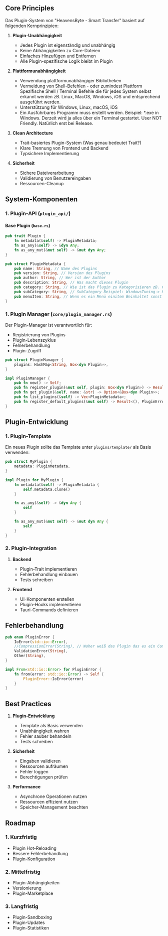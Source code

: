 ## Core Principles

Das Plugin-System von "HeavensByte - Smart Transfer" basiert auf folgenden Kernprinzipien:

1. **Plugin-Unabhängigkeit**

   - Jedes Plugin ist eigenständig und unabhängig
   - Keine Abhängigkeiten zu Core-Dateien
   - Einfaches Hinzufügen und Entfernen
   - Alle Plugin-spezifische Logik bleibt im Plugin

2. **Plattformunabhängigkeit**

   - Verwendung plattformunabhängiger Bibliotheken
   - Vermeidung von Shell-Befehlen - oder zumindest Plattform Spezifische Shell / Terminal Befehle die für jedes System selbst erkannt werden zB. Linux, MacOS, Windows, iOS und entsprechend ausgeführt werden.
   - Unterstützung für Windows, Linux, macOS, iOS
   - Ein Ausführbares Programm muss erstellt werden. Beispiel: \*.exe in Windows. Derzeit wird ja alles über ein Terminal gestartet. User NOT Friendly. Natürlich erst bei Release.

3. **Clean Architecture**

   - Trait-basiertes Plugin-System (Was genau bedeutet Trait?)
   - Klare Trennung von Frontend und Backend
   - Typsichere Implementierung

4. **Sicherheit**
   - Sichere Dateiverarbeitung
   - Validierung von Benutzereingaben
   - Ressourcen-Cleanup

## System-Komponenten

### 1. Plugin-API (`plugin_api/`)

#### Base Plugin (`base.rs`)

```rust
pub trait Plugin {
    fn metadata(&self) -> PluginMetadata;
    fn as_any(&self) -> &dyn Any;
    fn as_any_mut(&mut self) -> &mut dyn Any;
}

pub struct PluginMetadata {
    pub name: String, // Name des Plugins
    pub version: String, // Version des Plugins
    pub author: String, // Wer ist der Author
    pub description: String, // Was macht dieses Plugin
    pub category: String, // Wie ist das Plugin zu Kategorisieren zB. Chat, Pack Programm, Core Plugin, Transfer usw.
    pub subCategory: String, // SubCategory Beispiel: WindowsTuning-> Registry
    pub menuItem: String, // Wenn es ein Menü einitem Beinhaltet sonst Leer
}
```

### 1. Plugin Manager (`core/plugin_manager.rs`)

Der Plugin-Manager ist verantwortlich für:

- Registrierung von Plugins
- Plugin-Lebenszyklus
- Fehlerbehandlung
- Plugin-Zugriff

```rust
pub struct PluginManager {
    plugins: HashMap<String, Box<dyn Plugin>>,
}

impl PluginManager {
    pub fn new() -> Self;
    pub fn register_plugin(&mut self, plugin: Box<dyn Plugin>) -> Result<(), PluginError>;
    pub fn get_plugin(&self, name: &str) -> Option<&Box<dyn Plugin>>;
    pub fn list_plugins(&self) -> Vec<PluginMetadata>;
    pub fn register_default_plugins(&mut self) -> Result<(), PluginError>;
}
```

## Plugin-Entwicklung

### 1. Plugin-Template

Ein neues Plugin sollte das Template unter `plugins/template/` als Basis verwenden:

```rust
pub struct MyPlugin {
    metadata: PluginMetadata,
}

impl Plugin for MyPlugin {
    fn metadata(&self) -> PluginMetadata {
        self.metadata.clone()
    }

    fn as_any(&self) -> &dyn Any {
        self
    }

    fn as_any_mut(&mut self) -> &mut dyn Any {
        self
    }
}
```

### 2. Plugin-Integration

1. **Backend**

   - Plugin-Trait implementieren
   - Fehlerbehandlung einbauen
   - Tests schreiben

2. **Frontend**
   - UI-Komponenten erstellen
   - Plugin-Hooks implementieren
   - Tauri-Commands definieren

## Fehlerbehandlung

```rust
pub enum PluginError {
    IoError(std::io::Error),
    //CompressionError(String), // Woher weiß das Plugin das es ein Compressions error geben kann? Chats, Filebrowser Plugins etc. haben so etwas nicht
    ValidationError(String),
    Other(String),
}

impl From<std::io::Error> for PluginError {
    fn from(error: std::io::Error) -> Self {
        PluginError::IoError(error)
    }
}
```

## Best Practices

1. **Plugin-Entwicklung**

   - Template als Basis verwenden
   - Unabhängigkeit wahren
   - Fehler sauber behandeln
   - Tests schreiben

2. **Sicherheit**

   - Eingaben validieren
   - Ressourcen aufräumen
   - Fehler loggen
   - Berechtigungen prüfen

3. **Performance**
   - Asynchrone Operationen nutzen
   - Ressourcen effizient nutzen
   - Speicher-Management beachten

## Roadmap

### 1. Kurzfristig

- Plugin Hot-Reloading
- Bessere Fehlerbehandlung
- Plugin-Konfiguration

### 2. Mittelfristig

- Plugin-Abhängigkeiten
- Versionierung
- Plugin-Marketplace

### 3. Langfristig

- Plugin-Sandboxing
- Plugin-Updates
- Plugin-Statistiken
